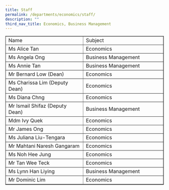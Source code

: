 ```yaml
---
title: Staff
permalink: /departments/economics/staff/
description: ""
third_nav_title: Economics, Business Management
---
```

<table width="650" border="1">
<tbody>
<tr>
<td width="325">Name</td>
<td width="325">Subject</td>
</tr>
<tr>
<td width="325">Ms Alice Tan</td>
<td width="325">Economics</td>
</tr>
<tr>
<td width="325">Ms Angela Ong</td>
<td width="325">Business Management</td>
</tr>
<tr>
<td width="325">Ms Annie Tan</td>
<td width="325">Business Management</td>
</tr>
<tr>
<td width="325">Mr Bernard Low (Dean)</td>
<td width="325">Economics</td>
</tr>
<tr>
<td width="325">Ms Charissa Lim (Deputy Dean)</td>
<td width="325">Economics</td>
</tr>
<tr>
<td width="325">Ms Diana Chng</td>
<td width="325">Economics</td>
</tr>
<tr>
<td width="325">Mr Ismail Shifaz (Deputy Dean)</td>
<td width="325">Business Management</td>
</tr>
<tr>
<td width="325">Mdm Ivy Quek</td>
<td width="325">Economics</td>
</tr>
<tr>
<td width="325">Mr James Ong</td>
<td width="325">Economics</td>
</tr>
<tr>
<td width="325">Ms Juliana Liu-Tengara</td>
<td width="325">Economics</td>
</tr>
<tr>
<td width="325">Mr Mahtani Naresh Gangaram</td>
<td width="325">Economics</td>
</tr>
<tr>
<td width="325">Ms Noh Hee Jung</td>
<td width="325">Economics</td>
</tr>
<tr>
<td width="325">Mr Tan Wee Teck</td>
<td width="325">Economics</td>
</tr>
<tr>
<td width="325">Ms Lynn Han Liying</td>
<td width="325">Business Management</td>
</tr>
<tr>
<td width="325">Mr Dominic Lim</td>
<td width="325">Economics</td>
</tr>
</tbody>
</table>